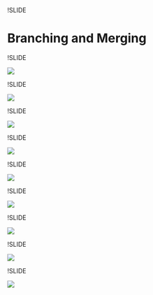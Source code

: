 !SLIDE

# Branching and Merging

!SLIDE

<img src="../img/image-371.jpeg" />

!SLIDE

<img src="../img/image-372.jpeg" />

!SLIDE

<img src="../img/image-373.jpeg" />

!SLIDE

<img src="../img/image-374.jpeg" />

!SLIDE

<img src="../img/image-375.jpeg" />

!SLIDE

<img src="../img/image-376.jpeg" />

!SLIDE

<img src="../img/image-377.jpeg" />

!SLIDE

<img src="../img/image-378.jpeg" />

!SLIDE

<img src="../img/image-379.jpeg" />



